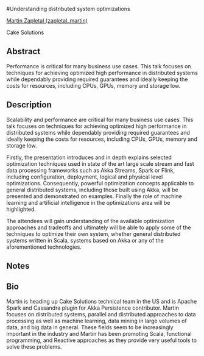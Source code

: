 #Understanding distributed system optimizations

[Martin Zapletal (zapletal_martin)](http://twitter.com/zapletal_martin)

Cake Solutions

## Abstract

Performance is critical for many business use cases. This talk focuses on techniques for achieving optimized high performance in distributed systems while dependably providing required guarantees and ideally keeping the costs for resources, including CPUs, GPUs, memory and storage low.

## Description

Scalability and performance are critical for many business use cases. This talk focuses on techniques for achieving optimized high performance in distributed systems while dependably providing required guarantees and ideally keeping the costs for resources, including CPUs, GPUs, memory and storage low.

Firstly, the presentation introduces and in depth explains selected optimization techniques used in state of the art large scale stream and fast data processing frameworks such as Akka Streams, Spark or Flink, including configuration, deployment, logical and physical level optimizations. Consequently, powerful optimization concepts applicable to general distributed systems, including those built using Akka, will be presented and demonstrated on examples. Finally the role of machine learning and artificial intelligence in the optimizations area will be highlighted.

The attendees will gain understanding of the available optimization approaches and tradeoffs and ultimately will be able to apply some of the techniques to optimize their own system, whether general distributed systems written in Scala, systems based on Akka or any of the aforementioned technologies.

## Notes



## Bio
  
Martin is heading up Cake Solutions technical team in the US and is Apache Spark and Cassandra plugin for Akka Persistence contributor. Martin focuses on distributed systems, parallel and distributed approaches to data processing as well as machine learning, data mining in large volumes of data, and big data in general. These fields seem to be increasingly important in the industry and Martin has been promoting Scala, functional programming, and Reactive approaches as they provide very useful tools to solve these problems.